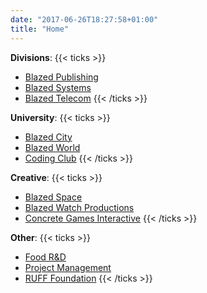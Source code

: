 ```yaml
---
date: "2017-06-26T18:27:58+01:00"
title: "Home"
---
```


**Divisions**:
{{< ticks >}}
* [Blazed Publishing](https://blazed.xyz/)
* [Blazed Systems](https://blazed.systems/)
* [Blazed Telecom](https://blazed.tel/)
{{< /ticks >}}

**University**:
{{< ticks >}}
* [Blazed City](https://blazed.city/)
* [Blazed World](https://blazed.world/)
* [Coding Club](https://blazed.cc/)
{{< /ticks >}}

**Creative**:
{{< ticks >}}
* [Blazed Space](https://blazed.space/)
* [Blazed Watch Productions](https://blazed.watch/)
* [Concrete Games Interactive](https://blazed.games/)
{{< /ticks >}}

**Other**:
{{< ticks >}}
* [Food R&D](https://blazedfoods.com/)
* [Project Management](https://blazed.quest/)
* [RUFF Foundation](https://blz.one/)
{{< /ticks >}}